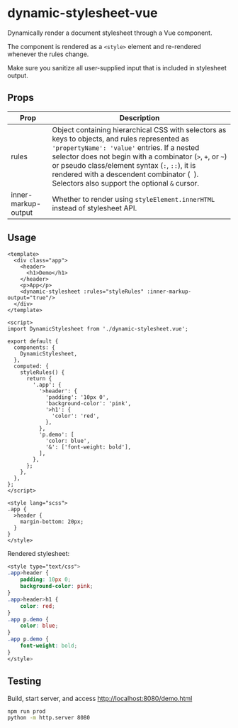 # dynamic-stylesheet-vue

Dynamically render a document stylesheet through a Vue component.

The component is rendered as a `<style>` element and re-rendered whenever the rules change.

Make sure you sanitize all user-supplied input that is included in stylesheet output.

## Props

| Prop | Description |
| --- | --- |
| rules | Object containing hierarchical CSS with selectors as keys to objects, and rules represented as `'propertyName': 'value'` entries. If a nested selector does not begin with a combinator (`>`, `+`, or `~`) or pseudo class/element syntax (`:`, `::`), it is rendered with a descendent combinator (` `). Selectors also support the optional `&` cursor. |
| inner-markup-output | Whether to render using `styleElement.innerHTML` instead of stylesheet API. |

## Usage

```vue
<template>
  <div class="app">
    <header>
      <h1>Demo</h1>
    </header>
    <p>App</p>
    <dynamic-stylesheet :rules="styleRules" :inner-markup-output="true"/>
  </div>
</template>

<script>
import DynamicStylesheet from './dynamic-stylesheet.vue';

export default {
  components: {
    DynamicStylesheet,
  },
  computed: {
    styleRules() {
      return {
        '.app': {
          '>header': {
            'padding': '10px 0',
            'background-color': 'pink',
            '>h1': {
              'color': 'red',
            },
          },
          'p.demo': [
            'color: blue',
            '&': ['font-weight: bold'],
          ],
        },
      };
    },
  },
};
</script>

<style lang="scss">
.app {
  >header {
    margin-bottom: 20px;
  }
}
</style>
```

Rendered stylesheet:

```css
<style type="text/css">
.app>header {
	padding: 10px 0;
	background-color: pink;
}
.app>header>h1 {
	color: red;
}
.app p.demo {
	color: blue;
}
.app p.demo {
	font-weight: bold;
}
</style>
```

## Testing

Build, start server, and access
[http://localhost:8080/demo.html](http://localhost:8080/demo.html)

```bash
npm run prod
python -m http.server 8080
```
